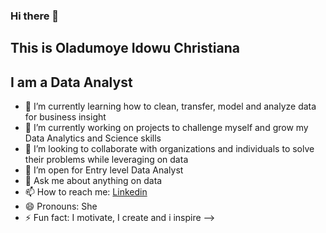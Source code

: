 ### Hi there 👋

## This is Oladumoye Idowu Christiana

## I am a Data Analyst


- 🔭 I’m currently learning how to clean, transfer, model and analyze data for business insight
- 🌱 I’m currently working on projects to challenge myself and grow my Data Analytics and Science skills
- 👯 I’m looking to collaborate with organizations and individuals to solve their problems while leveraging on data
- 🤔 I’m open for Entry level Data Analyst
- 💬 Ask me about anything on data
- 📫 How to reach me: [Linkedin](https://www.linkedin.com/in/oladumoye-idowu-80534113a/) 
- 😄 Pronouns: She
- ⚡ Fun fact: I motivate, I create and i inspire
-->
